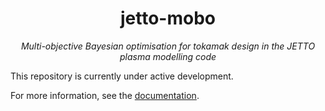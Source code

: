 <h1 align="center">
    jetto-mobo
</h1>
<p align="center">
    <em>
        Multi-objective Bayesian optimisation for tokamak design in the JETTO plasma modelling code
    </em>
</p>


This repository is currently under active development.

For more information, see the [documentation](https://jetto-mobo.readthedocs.io/en/latest/).
